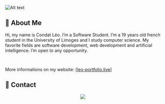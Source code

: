 ![Alt text](https://cdn.discordapp.com/attachments/763090246912704512/1183703212272930877/image.png?ex=65894c85&is=6576d785&hm=71e3a47612ec0121662cbd293786a991134a112757eaea4acbe18877f45c9fe1&)

## 👀 About Me
Hi, my name is Condat Léo. I’m a Software Student.
I’m a 19 years old french student in the University of Limoges and I study computer science. My favorite fields are software development, web development and artificial intelligence. l’m open to any opportunity.

<br>

More informations on my website: [[leo-portfolio.live](http://leo-portfolio.live)]

## 📲 Contact
<p align="center">
	<a href="https://www.linkedin.com/in/l%C3%A9o-condat-390b982a1/">  
		<img src="https://upload.wikimedia.org/wikipedia/commons/8/80/LinkedIn_Logo_2013.svg">
	</a>


<!--
**leocdt/leocdt** is a ✨ _special_ ✨ repository because its `README.md` (this file) appears on your GitHub profile.

Here are some ideas to get you started:

- 🔭 I’m currently working on ...
- 🌱 I’m currently learning ...
- 👯 I’m looking to collaborate on ...
- 🤔 I’m looking for help with ...
- 💬 Ask me about ...
- 📫 How to reach me: ...
- 😄 Pronouns: ...
- ⚡ Fun fact: ...
-->
